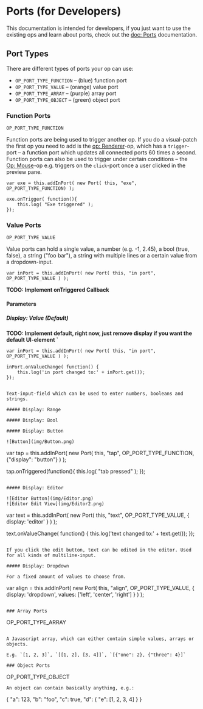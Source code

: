 # Ports (for Developers)

This documentation is intended for developers, if you just want to use the existing ops and learn about ports, check out the [doc: Ports](#) documentation.  

## Port Types

There are different types of ports your op can use:  

- `OP_PORT_TYPE_FUNCTION` – (blue) function port
- `OP_PORT_TYPE_VALUE` – (orange) value port
- `OP_PORT_TYPE_ARRAY` – (purple) array port
- `OP_PORT_TYPE_OBJECT` – (green) object port

### Function Ports

```
OP_PORT_TYPE_FUNCTION
```

Function ports are being used to trigger another op. If you do a visual-patch the first op you need to add is the [op: Renderer](#)-op, which has a `trigger`-port – a function port which updates all connected ports 60 times a second.
Function ports can also be used to trigger under certain conditions – the [Op: Mouse](#)-op e.g. triggers on the `click`-port once a user clicked in the preview pane.

```
var exe = this.addInPort( new Port( this, "exe", OP_PORT_TYPE_FUNCTION) );

exe.onTrigger( function(){
	this.log( "Exe triggered" );
});
```

### Value Ports

```
OP_PORT_TYPE_VALUE
```

Value ports can hold a single value, a number (e.g. -1, 2.45), a bool (true, false), a string ("foo bar"), a string with multiple lines or a certain value from a dropdown-input. 

```
var inPort = this.addInPort( new Port( this, "in port", OP_PORT_TYPE_VALUE ) );
```

**TODO: Implement onTriggered Callback**

#### Parameters

##### Display: Value (Default)

**TODO: Implement default, right now, just remove display if you want the default UI-element `**  

```
var inPort = this.addInPort( new Port( this, "in port", OP_PORT_TYPE_VALUE ) );

inPort.onValueChange( function() {
    this.log('in port changed to:' + inPort.get());
});


Text-input-field which can be used to enter numbers, booleans and strings.

##### Display: Range

##### Display: Bool

##### Display: Button

![Button](img/Button.png)  

```
var tap = this.addInPort( new Port( this, "tap", OP_PORT_TYPE_FUNCTION, {"display": "button"} ) );

tap.onTriggered(function(){
	this.log( "tab pressed" );
});
```

##### Display: Editor

![Editor Button](img/Editor.png)
![Editor Edit View](img/Editor2.png)

```
var text = this.addInPort( new Port( this, "text", OP_PORT_TYPE_VALUE, { display: 'editor' } ) );

text.onValueChange( function() {
    this.log('text changed to:' + text.get());
});
```

If you click the edit button, text can be edited in the editor. Used for all kinds of multiline-input.

##### Display: Dropdown

For a fixed amount of values to choose from.

```
var align = this.addInPort( new Port( this, "align", OP_PORT_TYPE_VALUE, { display: 'dropdown', values: ['left', 'center', 'right'] } ) );
```

### Array Ports

```
OP_PORT_TYPE_ARRAY
```

A Javascript array, which can either contain simple values, arrays or objects.

E.g. `[1, 2, 3]`, `[[1, 2], [3, 4]]`, `[{"one": 2}, {"three": 4}]`

### Object Ports

```
OP_PORT_TYPE_OBJECT
```
An object can contain basically anything, e.g.:

```
{
  "a": 123,
  "b": "foo",
  "c": true,
  "d": {
    "e": [1, 2, 3, 4]
  }
}
```

